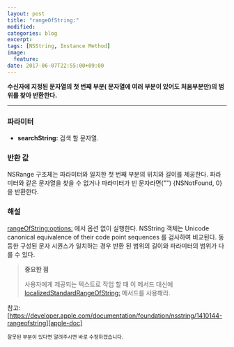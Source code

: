 ```yaml
---
layout: post
title: "rangeOfString:"
modified:
categories: blog
excerpt:
tags: [NSString, Instance Method]
image:
  feature:
date: 2017-06-07T22:55:00+09:00
---
```

**수신자에 지정된 문자열의 첫 번째 부분( 문자열에 여러 부분이 있어도 처음부분만)의 범위를 찾아 반환한다.**

---
### 파라미터
 - **searchString:** 검색 할 문자열.

### 반환 값
NSRange 구조체는 파라미터와 일치한 첫 번째 부분의 위치와 길이를 제공한다.
파라미터와 같은 문자열을 찾을 수 없거나 파라미터가 빈 문자라면("") {NSNotFound, 0}을 반환한다.

### 해설
[rangeOfString:options:][rangeOfString:options:] 에서 옵션 없이 실행한다.
NSString 객체는 Unicode canonical equivalence of their code point sequences 를 검사하여 비교된다. 동등한 구성된 문자 시퀀스가 일치하는 경우 반환 된 범위의 길이와 파라미터의 범위가 다를 수 있다.

> **중요한 점**
>
> 사용자에게 제공되는 텍스트로 작업 할 때 이 메서드 대신에 [localizedStandardRangeOfString:][localizedStandardRangeOfString:] 메서드를 사용해라.

참고: [https://developer.apple.com/documentation/foundation/nsstring/1410144-rangeofstring][apple-doc]


<sub>잘못된 부분이 있다면 알려주시면 바로 수정하겠습니다.</sub>

[rangeOfString:options:]: https://leehonghwa.github.io/blog/rangeOfStringOption/
[localizedStandardRangeOfString:]: https://leehonghwa.github.io/blog/localizedStandardRangeOfString/
[apple-doc]: https://developer.apple.com/documentation/foundation/nsstring/1410144-rangeofstring